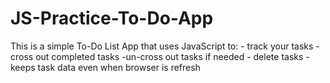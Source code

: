 # JS-Practice-To-Do-App

This is a simple To-Do List App that uses JavaScript to:
    - track your tasks
    - cross out completed tasks
    -un-cross out tasks if needed
    - delete tasks
    - keeps task data even when browser is refresh    
